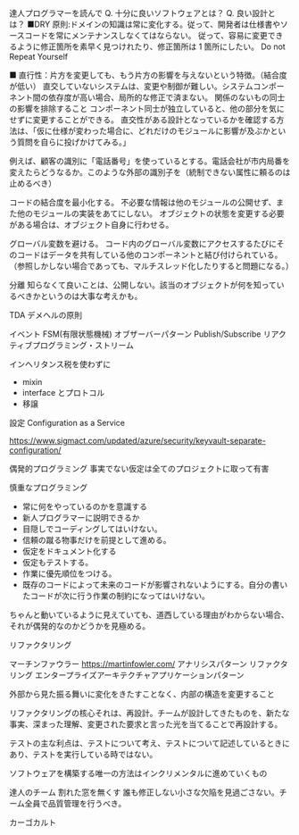 達人プログラマーを読んで
Q. 十分に良いソフトウェアとは？
Q. 良い設計とは？
■DRY 原則:ドメインの知識は常に変化する。従って、開発者は仕様書やソースコードを常にメンテナンスしなくてはならない。
従って、容易に変更できるように修正箇所を素早く見つけれたり、修正箇所は 1 箇所にしたい。
Do not Repeat Yourself

■ 直行性：片方を変更しても、もう片方の影響を与えないという特徴。（結合度が低い）
直交していないシステムは、変更や制御が難しい。システムコンポーネント間の依存度が高い場合、局所的な修正で済まない。
関係のないもの同士の影響を排除すること
コンポーネント同士が独立していると、他の部分を気にせずに変更することができる。
直交性がある設計となっているかを確認する方法は、「仮に仕様が変わった場合に、どれだけのモジュールに影響が及ぶかという質問を自らに投げかけてみる。」

例えば、顧客の識別に「電話番号」を使っているとする。電話会社が市内局番を変えたらどうなるか。このような外部の識別子を（統制できない属性に頼るのは止めるべき）

コードの結合度を最小化する。
不必要な情報は他のモジュールの公開せず、また他のモジュールの実装をあてにしない。
オブジェクトの状態を変更する必要がある場合は、オブジェクト自身に行わせる。

グローバル変数を避ける。
コード内のグローバル変数にアクセスするたびにそのコードはデータを共有している他のコンポーネントと結び付けられている。（参照しかしない場合であっても、マルチスレッド化したりすると問題になる。）

分離
知らなくて良いことは、公開しない。該当のオブジェクトが何を知っているべきかというのは大事な考えかも。

TDA
デメヘルの原則

イベント
FSM(有限状態機械)
オブザーバーパターン
Publish/Subscribe
リアクティブプログラミング・ストリーム

インヘリタンス税を使わずに

- mixin
- interface とプロトコル
- 移譲

設定
Configuration as a Service

https://www.sigmact.com/updated/azure/security/keyvault-separate-configuration/

偶発的プログラミング
事実でない仮定は全てのプロジェクトに取って有害

慎重なプログラミング

- 常に何をやっているのかを意識する
- 新人プログラマーに説明できるか
- 目隠しでコーディングしてはいけない。
- 信頼の蹴る物事だけを前提として進める。
- 仮定をドキュメント化する
- 仮定もテストする。
- 作業に優先順位をつける。
- 既存のコードによって未来のコードが影響されないようにする。自分の書いたコードが次に行う作業の制約になってはいけない。

ちゃんと動いているように見えていても、道西している理由がわからない場合、それが偶発的なのかどうかを見極める。

リファクタリング

マーチンファウラー
https://martinfowler.com/
アナリシスパターン
リファクタリング
エンタープライズアーキテクチャアプリケーションパターン

外部から見た振る舞いに変化をきたすことなく、内部の構造を変更すること

リファクタリングの核心それは、再設計。チームが設計してきたものを、新たな事実、深まった理解、変更された要求と言った光を当てることで再設計する。

テストの主な利点は、テストについて考え、テストについて記述しているときにあり、テストを実行している時ではない。

ソフトウェアを構築する唯一の方法はインクリメンタルに進めていくもの

達人のチーム
割れた窓を無くす
誰も修正しない小さな欠陥を見過ごさない。チーム全員で品質管理を行うべき。

カーゴカルト
